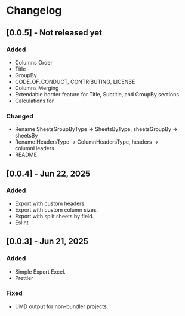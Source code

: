 # Changelog

## [0.0.5] - Not released yet

### Added

- Columns Order
- Title
- GroupBy
- CODE_OF_CONDUCT, CONTRIBUTING, LICENSE
- Columns Merging
- Extendable border feature for Title, Subtitle, and GroupBy sections
- Calculations for

### Changed

- Rename SheetsGroupByType -> SheetsByType, sheetsGroupBy -> sheetsBy
- Rename HeadersType -> ColumnHeadersType, headers -> columnHeaders
- README

## [0.0.4] - Jun 22, 2025

### Added

- Export with custom headers.
- Export with custom column sizes.
- Export with split sheets by field.
- Eslint

## [0.0.3] - Jun 21, 2025

### Added

- Simple Export Excel.
- Prettier

### Fixed

- UMD output for non-bundler projects.
